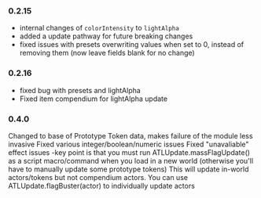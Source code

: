 ### 0.2.15
- internal changes of `colorIntensity` to `lightAlpha`
- added a update pathway for future breaking changes
- fixed issues with presets overwriting values when set to 0, instead of removing them (now leave fields blank for no change)

### 0.2.16
- fixed bug with presets and lightAlpha 
- Fixed item compendium for lightAlpha update

### 0.4.0
Changed to base of Prototype Token data, makes failure of the module less invasive
Fixed various integer/boolean/numeric issues
Fixed "unavaliable" effect issues
-key point is that you must run ATLUpdate.massFlagUpdate() as a script macro/command when you load in a new world (otherwise you'll have to manually update some prototype tokens)
    This will update in-world actors/tokens but not compendium actors. You can use ATLUpdate.flagBuster(actor) to individually update actors